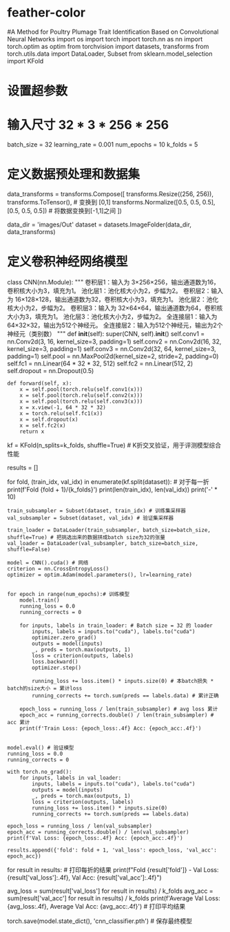 # feather-color
#A Method for Poultry Plumage Trait Identification Based on Convolutional Neural Networks
import os
import torch
import torch.nn as nn
import torch.optim as optim
from torchvision import datasets, transforms
from torch.utils.data import DataLoader, Subset
from sklearn.model_selection import KFold

# 设置超参数

# 输入尺寸 32 * 3 * 256 * 256

batch_size = 32
learning_rate = 0.001
num_epochs = 10
k_folds = 5

# 定义数据预处理和数据集

data_transforms = transforms.Compose([
    transforms.Resize((256, 256)),
    transforms.ToTensor(), # 变换到 [0,1]
    transforms.Normalize([0.5, 0.5, 0.5], [0.5, 0.5, 0.5]) # 将数据变换到[-1,1]之间
])

data_dir = 'images/Out'
dataset = datasets.ImageFolder(data_dir, data_transforms)


# 定义卷积神经网络模型

class CNN(nn.Module):
    """
    卷积层1：输入为 3×256×256，输出通道数为16，卷积核大小为3，填充为1。
    池化层1：池化核大小为2，步幅为2。
    卷积层2：输入为 16×128×128，输出通道数为32，卷积核大小为3，填充为1。
    池化层2：池化核大小为2，步幅为2。
    卷积层3：输入为 32×64×64，输出通道数为64，卷积核大小为3，填充为1。
    池化层3：池化核大小为2，步幅为2。
    全连接层1：输入为 64×32×32，输出为512个神经元。
    全连接层2：输入为512个神经元，输出为2个神经元（类别数）
    """
    def __init__(self):
        super(CNN, self).__init__()
        self.conv1 = nn.Conv2d(3, 16, kernel_size=3, padding=1)
        self.conv2 = nn.Conv2d(16, 32, kernel_size=3, padding=1)
        self.conv3 = nn.Conv2d(32, 64, kernel_size=3, padding=1)
        self.pool = nn.MaxPool2d(kernel_size=2, stride=2, padding=0)
        self.fc1 = nn.Linear(64 * 32 * 32, 512)
        self.fc2 = nn.Linear(512, 2)
        self.dropout = nn.Dropout(0.5)

    def forward(self, x):
        x = self.pool(torch.relu(self.conv1(x)))
        x = self.pool(torch.relu(self.conv2(x)))
        x = self.pool(torch.relu(self.conv3(x)))
        x = x.view(-1, 64 * 32 * 32)
        x = torch.relu(self.fc1(x))
        x = self.dropout(x)
        x = self.fc2(x)
        return x



kf = KFold(n_splits=k_folds, shuffle=True) # K折交叉验证，用于评测模型综合性能

results = []

for fold, (train_idx, val_idx) in enumerate(kf.split(dataset)): # 对于每一折
    print(f'Fold {fold + 1}/{k_folds}')
    print(len(train_idx), len(val_idx))
    print('-' * 10)

    train_subsampler = Subset(dataset, train_idx) # 训练集采样器
    val_subsampler = Subset(dataset, val_idx) # 验证集采样器
    
    train_loader = DataLoader(train_subsampler, batch_size=batch_size, shuffle=True) # 把挑选出来的数据拼成batch size为32的张量
    val_loader = DataLoader(val_subsampler, batch_size=batch_size, shuffle=False)
    
    model = CNN().cuda() # 网络
    criterion = nn.CrossEntropyLoss()
    optimizer = optim.Adam(model.parameters(), lr=learning_rate)


    for epoch in range(num_epochs):# 训练模型
        model.train()
        running_loss = 0.0
        running_corrects = 0
    
        for inputs, labels in train_loader: # Batch size = 32 的 loader
            inputs, labels = inputs.to("cuda"), labels.to("cuda")
            optimizer.zero_grad()
            outputs = model(inputs)
            _, preds = torch.max(outputs, 1)
            loss = criterion(outputs, labels)
            loss.backward()
            optimizer.step()
    
            running_loss += loss.item() * inputs.size(0) # 本batch损失 * batch的size大小 = 累计loss
            running_corrects += torch.sum(preds == labels.data) # 累计正确
    
        epoch_loss = running_loss / len(train_subsampler) # avg loss 累计
        epoch_acc = running_corrects.double() / len(train_subsampler) # acc 累计
        print(f'Train Loss: {epoch_loss:.4f} Acc: {epoch_acc:.4f}')


    model.eval() # 验证模型
    running_loss = 0.0
    running_corrects = 0
    
    with torch.no_grad():
        for inputs, labels in val_loader:
            inputs, labels = inputs.to("cuda"), labels.to("cuda")
            outputs = model(inputs)
            _, preds = torch.max(outputs, 1)
            loss = criterion(outputs, labels)
            running_loss += loss.item() * inputs.size(0)
            running_corrects += torch.sum(preds == labels.data)
    
    epoch_loss = running_loss / len(val_subsampler)
    epoch_acc = running_corrects.double() / len(val_subsampler)
    print(f'Val Loss: {epoch_loss:.4f} Acc: {epoch_acc:.4f}')
    
    results.append({'fold': fold + 1, 'val_loss': epoch_loss, 'val_acc': epoch_acc})


for result in results: # 打印每折的结果
    print(f"Fold {result['fold']} - Val Loss: {result['val_loss']:.4f}, Val Acc: {result['val_acc']:.4f}")


avg_loss = sum(result['val_loss'] for result in results) / k_folds
avg_acc = sum(result['val_acc'] for result in results) / k_folds
print(f'Average Val Loss: {avg_loss:.4f}, Average Val Acc: {avg_acc:.4f}') # 打印平均结果


torch.save(model.state_dict(), 'cnn_classifier.pth') # 保存最终模型
